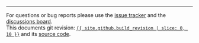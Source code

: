 ---
For questions or bug reports please use the [issue&nbsp;tracker](https://github.com/graphicore/varla-varfo/issues)
and the [discussions&nbsp;board](https://github.com/graphicore/varla-varfo/discussions).<br />
This documents git revision: [`{{ site.github.build_revision | slice: 0, 10 }}`]({{site.github.repository_url}}/commit/{{site.github.build_revision}})
and its [source code]({{site.github.repository_url}}/blob/main/{{page.path}}).
